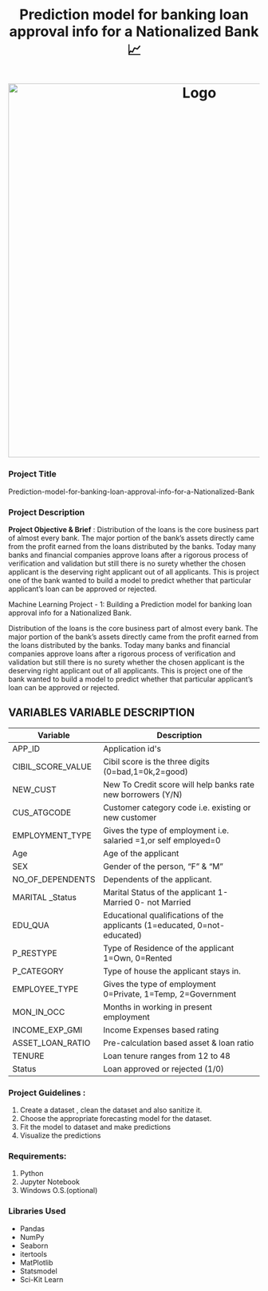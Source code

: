<h1 align="center" >Prediction model for banking loan approval info for a Nationalized Bank 📈 </h1>

<h1 align="center" ><img src="https://github.com/MANISH-SAHANI/Prediction-model-for-banking-loan-approval-info-for-a-Nationalized-Bank/assets/91081774/c5c18e37-6f9f-4f8e-8d68-b17ca726c13f" alt="Logo" width="750" /></h1>

### Project Title
Prediction-model-for-banking-loan-approval-info-for-a-Nationalized-Bank

### Project Description
**Project Objective & Brief** : Distribution of the loans is the core business part of almost every bank. The major portion of the bank’s assets directly came from the profit earned from the loans distributed by the banks. Today many banks and financial companies approve loans after a rigorous process of verification and validation but still there is no surety whether the chosen applicant is the deserving right applicant out of all applicants. This is project one of the bank wanted to build a model to predict whether that particular applicant’s loan can be approved or rejected.

Machine Learning Project - 1: Building a Prediction model for banking loan approval info for a Nationalized Bank.

Distribution of the loans is the core business part of almost every bank. The major portion of the bank’s assets directly came from the profit earned from the loans distributed by the banks. Today many banks and financial companies approve loans after a rigorous process of verification and validation but still there is no surety whether the chosen applicant is the deserving right applicant out of all applicants. This is project one of the bank wanted to build a model to predict whether that particular applicant’s loan can be approved or rejected.

## VARIABLES	VARIABLE DESCRIPTION

| Variable | Description |
| ------- | ----------- |
| APP_ID |  	Application id's |
| CIBIL_SCORE_VALUE |  	Cibil score is the three digits  (0=bad,1=0k,2=good) |
| NEW_CUST | 	 New To Credit score will help banks rate new borrowers (Y/N) |
| CUS_ATGCODE |  	 Customer category code i.e. existing or new customer |
| EMPLOYMENT_TYPE |  	Gives the type of employment i.e. salaried =1,or self employed=0 |
| Age | Age of the applicant |
| SEX | Gender of the person, “F” & “M” |
| NO_OF_DEPENDENTS | Dependents of the applicant. |
| MARITAL _Status | Marital Status of the applicant 1-Married 0- not Married |
| EDU_QUA | 	Educational qualifications of the applicants (1=educated, 0=not-educated) |
| P_RESTYPE |   Type of Residence of the applicant 1=Own, 0=Rented |
| P_CATEGORY | Type of house the applicant stays in. |
| EMPLOYEE_TYPE |  Gives the type of employment 0=Private, 1=Temp, 2=Government |
| MON_IN_OCC |   Months in working in present employment |
| INCOME_EXP_GMI | 	 Income Expenses based rating |
| ASSET_LOAN_RATIO | Pre-calculation based asset & loan ratio |
| TENURE |  Loan tenure ranges from 12 to 48 |
| Status | 	 Loan approved or rejected (1/0) |



### Project Guidelines :
1. Create a dataset , clean the dataset and also sanitize it.
2. Choose the appropriate forecasting model for the dataset.
3. Fit the model to dataset and make predictions
4. Visualize the predictions

### Requirements:
1. Python
2. Jupyter Notebook
3. Windows O.S.(optional)

### Libraries Used
 - Pandas
 - NumPy
 - Seaborn
 - itertools
 - MatPlotlib
 - Statsmodel
 - Sci-Kit Learn

